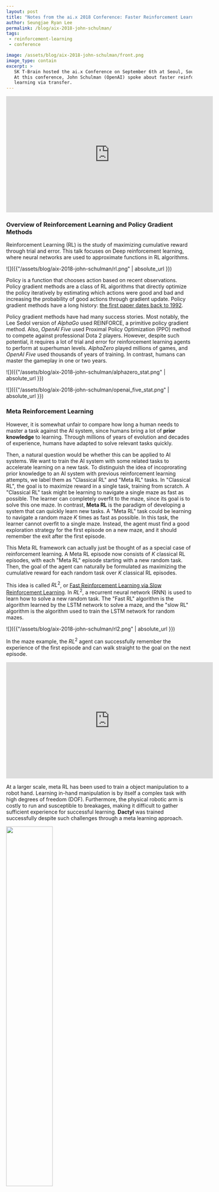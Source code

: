 ```yaml
---
layout: post
title: "Notes from the ai.x 2018 Conference: Faster Reinforcement Learning via Transfer"
author: Seungjae Ryan Lee
permalink: /blog/aix-2018-john-schulman/
tags:
 - reinforcement-learning
 - conference

image: /assets/blog/aix-2018-john-schulman/front.png
image_type: contain
excerpt: >
   SK T-Brain hosted the ai.x Conference on September 6th at Seoul, South Korea.
   At this conference, John Schulman (OpenAI) spoke about faster reinforcement
   learning via transfer.
---
```


<div class="facebook-responsive">
    <iframe src="https://www.facebook.com/plugins/video.php?href=https%3A%2F%2Fwww.facebook.com%2FSKTBrain%2Fvideos%2F723182251361194%2F&show_text=0&width=560" width="560" height="315" style="border:none;overflow:hidden" scrolling="no" frameborder="0" allowTransparency="true" allowFullScreen="true"></iframe>
</div>


### Overview of Reinforcement Learning and Policy Gradient Methods

Reinforcement Learning (RL) is the study of maximizing cumulative reward through trial and error. This talk focuses on Deep reinforcement learning, where neural networks are used to approximate functions in RL algorithms.

![]({{"/assets/blog/aix-2018-john-schulman/rl.png" | absolute_url }})

Policy is a function that chooses action based on recent observations. Policy gradient methods are a class of RL algorithms that directly optimize the policy iteratively by estimating which actions were good and bad and increasing the probability of good actions through gradient update. Policy gradient methods have a long history: [the first paper dates back to 1992](http://www-anw.cs.umass.edu/~barto/courses/cs687/williams92simple.pdf).

Policy gradient methods have had many success stories. Most notably, the Lee Sedol version of *AlphaGo* used REINFORCE, a primitive policy gradient method. Also, *OpenAI Five* used Proximal Policy Optimization (PPO) method to compete against professional Dota 2 players. However, despite such potential, it requires a lot of trial and error for reinforcement learning agents to perform at superhuman levels. *AlphaZero* played millions of games, and *OpenAI Five* used thousands of years of training. In contrast, humans can master the gameplay in one or two years.

![]({{"/assets/blog/aix-2018-john-schulman/alphazero_stat.png" | absolute_url }})

![]({{"/assets/blog/aix-2018-john-schulman/openai_five_stat.png" | absolute_url }})



### Meta Reinforcement Learning

However, it is somewhat unfair to compare how long a human needs to master a task against the AI system, since humans bring a lot of **prior knowledge** to learning. Through millions of years of evolution and decades of experience, humans have adapted to solve relevant tasks quickly.

Then, a natural question would be whether this can be applied to AI systems. We want to train the AI system with some related tasks to accelerate learning on a new task. To distinguish the idea of incoprorating prior knowledge to an AI system with previous reinforcement learning attempts, we label them as "Classical RL" and "Meta RL" tasks. In "Classical RL", the goal is to maximize reward in a single task, training from scratch. A "Classical RL" task might be learning to navigate a single maze as fast as possible. The learner can completely overfit to the maze, since its goal is to solve this one maze. In contrast, **Meta RL** is the paradigm of developing a system that can quickly learn new tasks. A "Meta RL" task could be learning to navigate a random maze $K$ times as fast as possible. In this task, the learner cannot overfit to a single maze. Instead, the agent must find a good exploration strategy for the first episode on a new maze, and it should remember the exit after the first episode.

This Meta RL framework can actually just be thought of as a special case of reinforcement learning. A Meta RL episode now consists of $K$ classical RL episodes, with each "Meta RL" episode starting with a new random task. Then, the goal of the agent can naturally be formulated as maximizing the cumulative reward for each random task over $K$ classical RL episodes.

This idea is called $RL^2$, or [Fast Reinforcement Learning via Slow Reinforcement Learning](https://arxiv.org/abs/1611.02779). In $RL^2$, a recurrent neural network (RNN) is used to learn how to solve a new random task. The "Fast RL" algorithm is the algorithm learned by the LSTM network to solve a maze, and the "slow RL" algorithm is the algorithm used to train the LSTM network for random mazes.

![]({{"/assets/blog/aix-2018-john-schulman/rl2.png" | absolute_url }})

In the maze example, the $RL^2$ agent can successfully remember the experience of the first episode and can walk straight to the goal on the next episode.

<div class="half-width">
    <div class="youtube-responsive">
        <iframe width="560" height="315" src="https://www.youtube.com/embed/cLpSBtlbdyY" frameborder="0" allow="autoplay; encrypted-media" allowfullscreen></iframe><br/>
    </div>
</div>

At a larger scale, meta RL has been used to train a object manipulation to a robot hand. Learning in-hand manipulation is by itself a complex task with high degrees of freedom (DOF). Furthermore, the physical robotic arm is costly to run and susceptible to breakages, making it difficult to gather sufficient experience for successful learning. **Dactyl** was trained successfully despite such challenges through a meta learning approach.

<img style="width: 50%;" src='{{ "/assets/blog/aix-2018-john-schulman/dactyl.jpg" | absolute_url }}'>

To overcome the challenge, instead of training on the real world, the agent was trained in simulations. The simulation had lots of parameters that could be randomized, including frictions, robot dimensions, and visual appearances. The LSTM was trained from these heavily randomized simulations, where every episode for the LSTM policy occured in a randomly sampled "world." Thus, for the LSTM to maximize its cumulative reward, it must learn to quickly adapt to the parameter settings of the "new world." Then, the real world will simply be another "new world," and the policy will hopefully master the dynamics of the real world quickly.

![]({{"/assets/blog/aix-2018-john-schulman/dactyl-lstm.png" | absolute_url }})

Although these meta RL approaches seem very promising, they still have crucial limitations. Both the maze example and the in-hand manipulation example assume infinite data, where the agent can randomly sample tasks. Furthermore, both examples rely on the "real task" being covered by the distribution of the training task. If the maze or the parameters of the real world is not covered by the distribution of training tasks, the performance will heavily drop. In this sense, this approach does not emphasize generalization to "new" tasks, but just learning on a broad but finite training set. Also, in both examples, the learning is done through RNN state updates without updating the weights of the neural network. Although it sufficed for these two examples, it might not be powerful enough to handle more complex systems, since it learns very few things about the environment from short hoirzons.



### Gym Retro

To address these shortcomings, we can reformulate the problem and explicitly split the training tasks and the test tasks. [**Gym Retro**](https://blog.openai.com/gym-retro/) is a test suite of over 1000 games created for this new problem formulation. Unlike previous RL efforts where the focus was achieving superhuman results on individual games, the focus of Gym Retro is **solving previously unseen game as fast as a human given prior experience with similar games**.

<div class="half-width">
    <video width="100%" controls autoplay mute loop><source type="video/mp4" src='{{ "/assets/blog/aix-2018-john-schulman/retro.mp4" | absolute_url }}'></video>
</div>

The [Retro Contest](https://blog.openai.com/retro-contest/) earlier this year addressed a simplified, easier version of the challenge. Instead of creating an agent that can solve previously unseen *games* quickly, the goal was to create an agent that can solve previously unseen *levels* of *Sonic the Hedgehog* quickly. In this contest, the agents could train on the training levels as much as possible, but the agent could only train for a million steps (about 18 hours) on the hidden test levels. State-of-the-art methods such as [Rainbow](https://arxiv.org/abs/1710.02298) and [PPO](https://arxiv.org/abs/1707.06347) had subhuman performance. Joint PPO, a technique of training the agent in training levels and finetuning it in test levels, performed better, but still had a large performance gap from humans.

<img style="width: 80%;" src='{{ "/assets/blog/aix-2018-john-schulman/retro-baselines.png" | absolute_url }}'>

[The top agents](https://blog.openai.com/first-retro-contest-retrospective/) showed some interesting results. Some levels were solved in just 60 minutes of training (in wall-clock time).

<div class="half-width">
    <video width="100%" controls autoplay mute loop><source type="video/mp4" src='{{ "/assets/blog/aix-2018-john-schulman/minutes-training.mp4" | absolute_url }}'></video>
</div>

Visualizing the solutions of the top 3 agents was also insightful. Red dots show earlier episodes on the test level, and the blue dots show later episodes.

<div class="half-width">
    <video width="100%" controls autoplay mute loop><source type="video/mp4" src='{{ "/assets/blog/aix-2018-john-schulman/learning.mp4" | absolute_url }}'></video>
</div>



### Future Work

A big challenge for Gym Retro is on successful transfer between *games* rather than just *levels*. Some promising techniques include [better exploration techniques](https://blog.openai.com/better-exploration-with-parameter-noise/), [unsupervised learning](https://pathak22.github.io/large-scale-curiosity/), or [hierarchy](https://blog.openai.com/learning-a-hierarchy/). The RNN-based meta learning could also be improved to deal with long-time horizons.

It was great seeing so many participants of the Retro Contest coming up with creative solutions. We are excited to run more contests like the Retro Contest.
